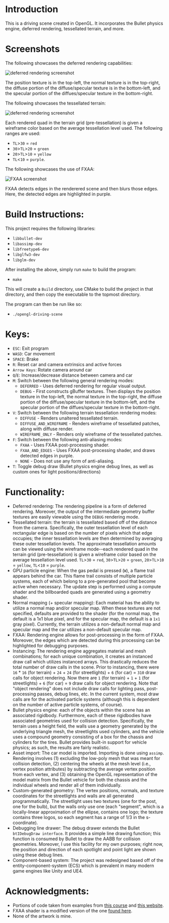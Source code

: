 # Introduction
This is a driving scene created in OpenGL. It incorporates the Bullet physics engine,
deferred rendering, tessellated terrain, and more.

# Screenshots
The following showcases the deferred rendering capabilities:

![deferred rendering screenshot](Screenshots/deferred_rendering.png)

The position texture is in the top-left, the normal texture is in the top-right, the diffuse portion of the diffuse/specular
texture is in the bottom-left, and the specular portion of the diffues/specular texture in the bottom-right.

The following showcases the tessellated terrain:

![deferred rendering screenshot](Screenshots/tessellated_terrain.png)

Each rendered quad in the terrain grid (pre-tessellation) is given a wireframe color based on the average
tessellation level used. The following ranges are used:
- `TL`>`30` = `red`
- `30`>`TL`>`20` = `green`
- `20`>`TL`>`10` = `yellow`
- `TL`<`10` = `purple`.

The following showcases the use of FXAA:

![FXAA screenshot](Screenshots/fxaa.png)

FXAA detects edges in the renderered scene and then blurs those edges. Here, the detected edges are highlighted in purple.

# Build Instructions:
This project requires the following libraries:
- `libbullet-dev`
- `libassimp-dev`
- `libfreetype6-dev`
- `libglfw3-dev`
- `libglm-dev`

After installing the above, simply run `make` to build the program:
- `make`

This will create a `Build` directory, use CMake to build the project in that directory, and then
copy the executable to the topmost directory.

The program can then be run like so:
- `./opengl-driving-scene`

# Keys:
- `ESC`: Exit program
- `WASD`: Car movement
- `SPACE`: Brake
- `R`: Reset car and camera extrinsics and active forces
- `Arrow Keys`: Rotate camera around car
- `Q`/`E`: Increase/decrease distance between camera and car
- `M`: Switch between the following general rendering modes:
     * `DEFERRED` - Uses deferred rendering for regular visual output.
     * `DEBUG`    - First constructs gBuffer textures. Then displays the position texture in the top-left, the normal
                  texture in the top-right, the diffuse portion of the diffuse/specular texture in the bottom-left,
                  and the specular portion of the diffues/specular texture in the bottom-right.
- `V`: Switch between the following terrain tessellation rendering modes:
     * `DIFFUSE`               - Renders unaltered tessellated terrain.
     * `DIFFUSE_AND_WIREFRAME` - Renders wireframe of tessellated patches, along with diffuse render.
     * `WIREFRAME_ONLY`        - Renders only wireframe of the tessellated patches.
- `F`: Switch between the following anti-aliasing modes:
     * `FXAA`           - Uses FXAA post-processing shader.
     * `FXAA_AND_EDGES` - Uses FXAA post-processing shader, and draws detected edges in purple.
     * `NONE`           - Does not use any form of anti-aliasing. 
- `T`: Toggle debug draw (Bullet physics engine debug lines, as well as custom ones for light positions/directions)

# Functionality:
- Deferred rendering: The rendering pipeline is a form of deferred rendering. Moreover, the output of the intermediate geometry buffer
  textures are easily viewable using the `DEBUG` rendering mode.
- Tessellated terrain: the terrain is tessellated based off of the distance from the camera. Specifically, the outer tessellation
  level of each rectangular edge is based on the number of pixels which that edge occupies; the inner tessellation levels are
  then determined by averaging these outer tessellation levels. The approximate tessellation amounts can be viewed using the
  wireframe mode--each rendered quad in the terrain grid (pre-tessellation) is given a wireframe color based on the average
  tessellation level used. `TL`>`30` = `red`, `30`>`TL`>`20` = `green`, `20`>`TL`>`10` = `yellow`, `TL`<`10` = `purple`.
- GPU particle engine: When the gas pedal is pressed (`W`), a flame trail appears behind the car. This flame trail consists of multiple
  particle systems, each of which belong to a pre-generated pool that become active when necessary. The update step is performed using
  a compute shader and the billboarded quads are generated using a geometry shader. 
- Normal mapping (+ specular mapping): Each material has the ability to utilize a normal map and/or specular map. When these
  textures are not specified, defaults are provided to the shader (for the normal map, the default is a 1x1 blue pixel, and for
  the specular map, the default is a `1x1` gray pixel). Currently, the terrain utilizes a non-default normal map and specular map and the car
  utilizes a non-default specular map.
- FXAA: Rendering engine allows for post-processing in the form of FXAA. Moreover, the edges which are detected during this processing
  can be highlighted for debugging purposes.
- Instancing: The rendering engine aggregates material and mesh combinations; for each unique combination, it creates an
  instanced draw call which utilizes instanced arrays. This drastically reduces the total number of draw calls in the scene.
  Prior to instancing, there were `16` * `16` (for terrain) + `24` + `24` (for streetlights) + `6` (for car) = `310` draw calls for object
  rendering. Now there are `1` (for terrain) + `1` + `1` (for streetlights) + `6` (for car) = `9` draw calls for object rendering.
  Note that "object rendering" does not include draw calls for lighting pass, post-processing passes, debug lines, etc.
  In the current system, most draw calls are for the activated particle systems (although this is dependent on the number
  of active particle systems, of course).
- Bullet physics engine: each of the objects within the scene has
  an associated rigidbody. Furthermore, each of these rigidbodies have associated
  geometries used for collision detection. Specifically, the terrain uses a height
  field, the walls use a geometry generated by the underlying triangle mesh, the
  streetlights used cylinders, and the vehicle uses a compound geometry consisting
  of a box for the chassis and cylinders for the tires. Bullet provides built-in
  support for vehicle physics; as such, the results are fairly realistic.
- Asset import: The car model is imported. Importing is done using `assimp`. Rendering involves
  (1) excluding the low-poly mesh that was meant for collision detection, (2) centering
  the wheels at the mesh level (i.e., vertex position attributes) by subtracting
  the average vertex position from each vertex, and (3) obtaining the OpenGL representation
  of the model matrix from the Bullet vehicle for both the chassis and the individual
  wheels and render all of them individually.
- Custom-generated geometry: The vertex positions, normals, and texture coordinates for the streetlights and walls are
  all generated programmatically. The streetlight uses two textures (one for the post, one for the bulb), but the
  walls only use one (each "segment", which is a locally-linear approximation of the ellipse, contains one logo;
  the texture contains three logos, so each segment has a range of 1/3 in the s-coordinate).
- Debugging line drawer: The debug drawer extends the Bullet `btIDebugDraw interface`. It provides
  a simple line drawing function; this function is consumed by Bullet to draw the AABB for
  collision geometries. Moreover, I use this facility for my own purposes; right now,
  the position and direction of each spotlight and point light are shown using these debug
  lines.
- Component-based system: The project was redesigned based off of the entity-component-system (ECS) which is prevalent in
  many modern game engines like Unity and UE4.

# Acknowledgments:
- Portions of code taken from examples from [this course](http://www.prinmath.com/csci5229/Sp19/description.html) and [this website](https://learnopengl.com/).
- FXAA shader is a modified version of the one [found here](https://github.com/McNopper/OpenGL/blob/master/Example42/shader/fxaa.frag.glsl).
- None of the artwork is mine.
